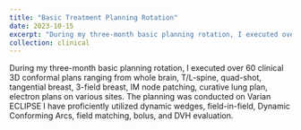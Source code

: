```yaml
---
title: "Basic Treatment Planning Rotation"
date: 2023-10-15
excerpt: "During my three-month basic planning rotation, I executed over 60 clinical 3D conformal plans. *Please click the title to know more about my clinical effort!*"
collection: clinical
---
```


During my three-month basic planning rotation, I executed over 60 clinical 3D conformal plans ranging from whole brain, T/L-spine, quad-shot, tangential breast, 3-field breast, IM node patching, curative lung plan, electron plans on various sites. The planning was conducted on Varian ECLIPSE I have proficiently utilized dynamic wedges, field-in-field, Dynamic Conforming Arcs, field matching, bolus, and DVH evaluation.